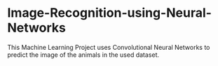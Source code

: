 # Image-Recognition-using-Neural-Networks
This Machine Learning Project uses Convolutional Neural Networks to predict the image of the animals in the used dataset.
